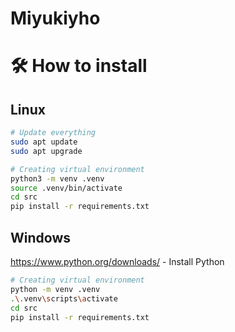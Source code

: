 # Miyukiyho

# 🛠️ How to install

## Linux

```bash
# Update everything
sudo apt update
sudo apt upgrade

# Creating virtual environment
python3 -m venv .venv
source .venv/bin/activate
cd src
pip install -r requirements.txt
```

## Windows

https://www.python.org/downloads/ - Install Python

```bash
# Creating virtual environment
python -m venv .venv
.\.venv\scripts\activate
cd src
pip install -r requirements.txt
```
